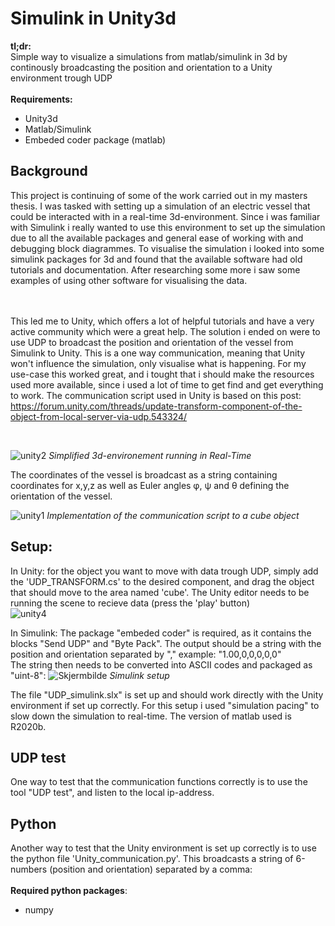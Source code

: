 # Simulink in Unity3d
**tl;dr:** <br/>
Simple way to visualize a simulations from matlab/simulink in 3d by continously broadcasting the position and orientation to a Unity environment trough UDP <br/><br/>
**Requirements:**
- Unity3d
- Matlab/Simulink
- Embeded coder package (matlab)


## Background
This project is continuing of some of the work carried out in my masters thesis. I was tasked with setting up a simulation of an electric vessel that could be interacted with in a real-time 3d-environment. Since i was familiar with Simulink i really wanted to use this environment to set up the simulation due to all the available packages and general ease of working with and debugging block diagrammes. To visualise the simulation i looked into some simulink packages for 3d and found that the available software had old tutorials and documentation. After researching some more i saw some examples of using other software for visualising the data.

<br/><br/>
This led me to Unity, which offers a lot of helpful tutorials and have a very active community which were a great help. The solution i ended on were to use UDP to broadcast the position and orientation of the vessel from Simulink to Unity. This is a one way communication, meaning that Unity won't influence the simulation, only visualise what is happening. For my use-case this worked great, and i tought that i should make the resources used more available, since i used a lot of time to get find and get everything to work. The communication script used in Unity is based on this post: https://forum.unity.com/threads/update-transform-component-of-the-object-from-local-server-via-udp.543324/



<br/>


![unity2](https://user-images.githubusercontent.com/72814986/103153405-907e6f80-4790-11eb-856c-fb64b7925e2c.PNG)
*Simplified 3d-environement running in Real-Time*



The coordinates of the vessel is broadcast as a string containing coordinates for x,y,z as well as Euler angles φ, ψ and θ defining the orientation of the vessel.




![unity1](https://user-images.githubusercontent.com/72814986/103153202-3204c180-478f-11eb-89d4-5bcd1d0cf958.PNG)
*Implementation of the communication script to a cube object*
<br/>
## Setup:
In Unity: for the object you want to move with data trough UDP, simply add the 'UDP_TRANSFORM.cs' to the desired component, and drag the object that should move to the area named 'cube'. The Unity editor needs to be running the scene to recieve data (press the 'play' button) <br/>
![unity4](https://user-images.githubusercontent.com/72814986/103153762-18fe0f80-4793-11eb-988d-06310206d12f.PNG)
<br/>

In Simulink: The package "embeded coder" is required, as it contains the blocks "Send UDP" and "Byte Pack". The output should be a string with the position and orientation separated by "," example: "1.00,0,0,0,0,0"<br/>
The string then needs to be converted into ASCII codes and packaged as "uint-8": 
![Skjermbilde](https://user-images.githubusercontent.com/72814986/104330813-ac06ab80-54ee-11eb-9bd1-e88b133740a6.PNG)
*Simulink setup*

The file "UDP_simulink.slx" is set up and should work directly with the Unity environment if set up correctly. For this setup i used "simulation pacing" to slow down the simulation to real-time. The version of matlab used is R2020b.

## UDP test
One way to test that the communication functions correctly is to use the tool "UDP test", and listen to the local ip-address.

## Python
Another way to test that the Unity environment is set up correctly is to use the python file 'Unity_communication.py'. This broadcasts a string of 6-numbers (position and orientation) separated by a comma: <br/><br/>
**Required python packages**:
- numpy

